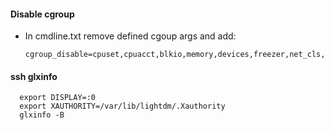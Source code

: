 #### Disable cgroup

- In cmdline.txt remove defined cgoup args and add:
 
      cgroup_disable=cpuset,cpuacct,blkio,memory,devices,freezer,net_cls,perf_event,net_prio,pids

#### ssh glxinfo

      export DISPLAY=:0
      export XAUTHORITY=/var/lib/lightdm/.Xauthority
      glxinfo -B

